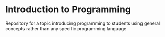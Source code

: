 # Introduction to Programming

Repository for a topic introducing programming to students using general concepts rather than any specific programming language
